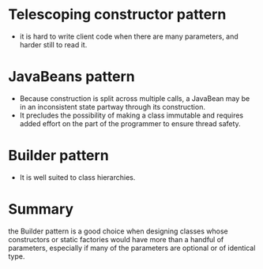 # Telescoping constructor pattern
* it is hard to write client code when there are many parameters, and harder still to read it.

# JavaBeans pattern
* Because construction is split across multiple calls, a JavaBean may be in an inconsistent state partway through its construction. 
* It precludes the possibility of making a class immutable and requires added effort on the part of the programmer to ensure thread safety.

# Builder pattern
* It is well suited to class hierarchies.

# Summary
the Builder pattern is a good choice when designing classes whose constructors or static factories would have more than a handful of parameters, especially if many of the parameters are optional or of identical type.
